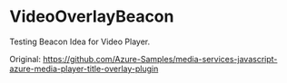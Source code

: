 # VideoOverlayBeacon
Testing Beacon Idea for Video Player.

Original: https://github.com/Azure-Samples/media-services-javascript-azure-media-player-title-overlay-plugin
